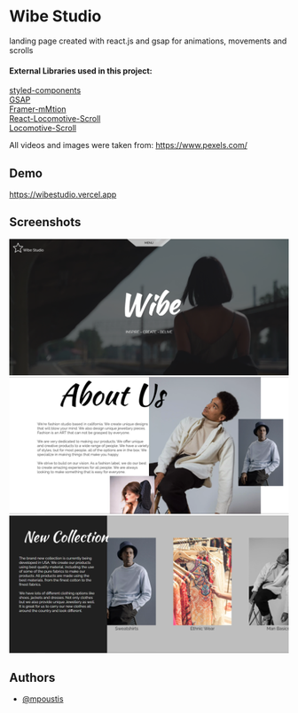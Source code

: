 
# Wibe Studio

landing page created with react.js and gsap for animations, movements and scrolls

#### External Libraries used in this project:

[styled-components](https://styled-components.com/docs/advanced) <br />
[GSAP](https://greensock.com/gsap/) <br />
[Framer-mMtion](https://www.framer.com/motion/) <br />
[React-Locomotive-Scroll](https://www.npmjs.com/package/react-locomotive-scroll) <br />
[Locomotive-Scroll](https://www.npmjs.com/package/locomotive-scroll) <br />

All videos and images were taken from: https://www.pexels.com/

## Demo
https://wibestudio.vercel.app

## Screenshots 

![App Screenshot](https://raw.githubusercontent.com/mpoustis/wibestudio/main/src/assets/Images/wibe1.png)
![App Screenshot](https://raw.githubusercontent.com/mpoustis/wibestudio/main/src/assets/Images/wibe2.png)
![App Screenshot](https://raw.githubusercontent.com/mpoustis/wibestudio/main/src/assets/Images/wibe3.png)



## Authors

- [@mpoustis](https://www.github.com/mpoustis)

